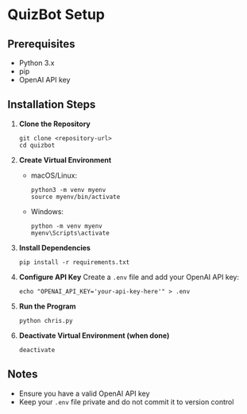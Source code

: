 # QuizBot Setup

## Prerequisites
- Python 3.x
- pip
- OpenAI API key

## Installation Steps

1. **Clone the Repository**
   ```
   git clone <repository-url>
   cd quizbot
   ```

2. **Create Virtual Environment**
   - macOS/Linux:
     ```
     python3 -m venv myenv
     source myenv/bin/activate
     ```
   - Windows:
     ```
     python -m venv myenv
     myenv\Scripts\activate
     ```

3. **Install Dependencies**
   ```
   pip install -r requirements.txt
   ```

4. **Configure API Key**
   Create a `.env` file and add your OpenAI API key:
   ```
   echo "OPENAI_API_KEY='your-api-key-here'" > .env
   ```

5. **Run the Program**
   ```
   python chris.py
   ```

6. **Deactivate Virtual Environment (when done)**
   ```
   deactivate
   ```

## Notes
- Ensure you have a valid OpenAI API key
- Keep your `.env` file private and do not commit it to version control
